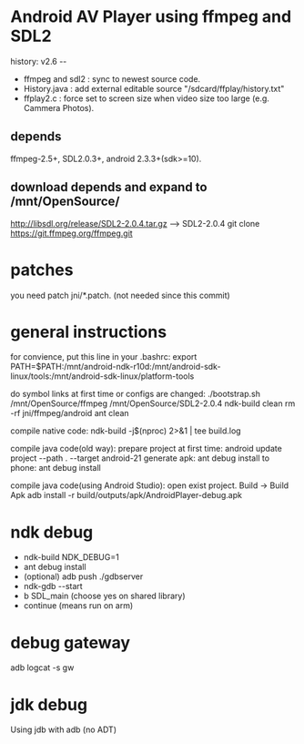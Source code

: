 # Android AV Player using ffmpeg and SDL2

history:
v2.6 -- 
 * ffmpeg and sdl2 : sync to newest source code.
 * History.java : add external editable source "/sdcard/ffplay/history.txt"
 * ffplay2.c : force set to screen size when video size too large (e.g. Cammera Photos).

## depends
ffmpeg-2.5+, SDL2.0.3+, android 2.3.3+(sdk>=10).

## download depends and expand to /mnt/OpenSource/ 
 http://libsdl.org/release/SDL2-2.0.4.tar.gz --> SDL2-2.0.4
 git clone https://git.ffmpeg.org/ffmpeg.git 
 

# patches 
you need patch jni/*.patch. (not needed since this commit)

# general instructions
for convience, put this line in your .bashrc:
export PATH=$PATH:/mnt/android-ndk-r10d:/mnt/android-sdk-linux/tools:/mnt/android-sdk-linux/platform-tools

do symbol links at first time or configs are changed:
./bootstrap.sh /mnt/OpenSource/ffmpeg /mnt/OpenSource/SDL2-2.0.4
ndk-build clean
rm -rf jni/ffmpeg/android
ant clean

compile native code:
ndk-build -j$(nproc) 2>&1 | tee build.log

compile java code(old way):
prepare project at first time:
android update project --path . --target android-21
generate apk: ant debug
install to phone: ant debug install

compile java code(using Android Studio):
 open exist project.
 Build -> Build Apk
 adb install -r build/outputs/apk/AndroidPlayer-debug.apk
 

# ndk debug
* ndk-build NDK_DEBUG=1
* ant debug install
* (optional) adb push ./gdbserver
* ndk-gdb --start
* b SDL_main (choose yes on shared library)
* continue (means run on arm)

# debug gateway
adb logcat -s gw

# jdk debug
Using jdb with adb (no ADT)
